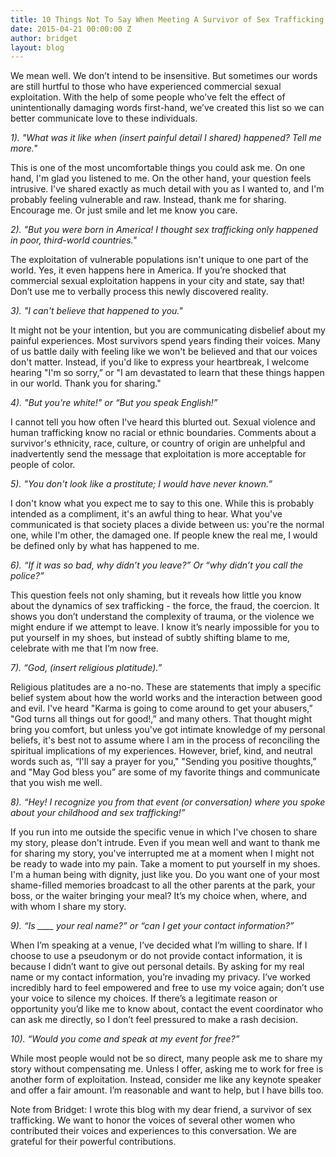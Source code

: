 ```yaml
---
title: 10 Things Not To Say When Meeting A Survivor of Sex Trafficking
date: 2015-04-21 00:00:00 Z
author: bridget
layout: blog
---
```


We mean well. We don’t intend to be insensitive. But sometimes our words are still hurtful to those who have experienced commercial sexual exploitation. With the help of some people who’ve felt the effect of unintentionally damaging words first-hand, we’ve created this list so we can better communicate love to these individuals.

*1). "What was it like when (insert painful detail I shared) happened? Tell me more."*

This is one of the most uncomfortable things you could ask me. On one hand, I'm glad you listened to me. On the other hand, your question feels intrusive. I've shared exactly as much detail with you as I wanted to, and I'm probably feeling vulnerable and raw. Instead, thank me for sharing. Encourage me. Or just smile and let me know you care.



*2). "But you were born in America! I thought sex trafficking only happened in poor, third-world countries."*

The exploitation of vulnerable populations isn't unique to one part of the world. Yes, it even happens here in America. If you’re shocked that commercial sexual exploitation happens in your city and state, say that! Don’t use me to verbally process this newly discovered reality.

*3). "I can't believe that happened to you."*

It might not be your intention, but you are communicating disbelief about my painful experiences. Most survivors spend years finding their voices. Many of us battle daily with feeling like we won't be believed and that our voices don't matter. Instead, if you'd like to express your heartbreak, I welcome hearing "I'm so sorry,” or "I am devastated to learn that these things happen in our world. Thank you for sharing."

*4). "But you're white!" or “But you speak English!”*

I cannot tell you how often I've heard this blurted out. Sexual violence and human trafficking know no racial or ethnic boundaries. Comments about a survivor's ethnicity, race, culture, or country of origin are unhelpful and inadvertently send the message that exploitation is more acceptable for people of color.

*5). "You don't look like a prostitute; I would have never known.”*

I don't know what you expect me to say to this one. While this is probably intended as a compliment, it's an awful thing to hear. What you've communicated is that society places a divide between us: you're the normal one, while I'm other, the damaged one. If people knew the real me, I would be defined only by what has happened to me.

*6). “If it was so bad, why didn’t you leave?” Or “why didn’t you call the police?”*

This question feels not only shaming, but it reveals how little you know about the dynamics of sex trafficking - the force, the fraud, the coercion. It shows you don’t understand the complexity of trauma, or the violence we might endure if we attempt to leave. I know it’s nearly impossible for you to put yourself in my shoes, but instead of subtly shifting blame to me, celebrate with me that I’m now free.

*7). “God, (insert religious platitude).”*

Religious platitudes are a no-no. These are statements that imply a specific belief system about how the world works and the interaction between good and evil. I've heard "Karma is going to come around to get your abusers,” "God turns all things out for good!,” and many others. That thought might bring you comfort, but unless you've got intimate knowledge of my personal beliefs, it's best not to assume where I am in the process of reconciling the spiritual implications of my experiences. However, brief, kind, and neutral words such as, “I'll say a prayer for you," "Sending you positive thoughts,” and "May God bless you” are some of my favorite things and communicate that you wish me well.

*8). “Hey! I recognize you from that event (or conversation) where you spoke about your childhood and sex trafficking!”*

If you run into me outside the specific venue in which I've chosen to share my story, please don't intrude. Even if you mean well and want to thank me for sharing my story, you've interrupted me at a moment when I might not be ready to wade into my pain. Take a moment to put yourself in my shoes. I'm a human being with dignity, just like you. Do you want one of your most shame-filled memories broadcast to all the other parents at the park, your boss, or the waiter bringing your meal? It’s my choice when, where, and with whom I share my story.

*9). “Is ____ your real name?” or “can I get your contact information?”*

When I’m speaking at a venue, I’ve decided what I’m willing to share. If I choose to use a pseudonym or do not provide contact information, it is because I didn’t want to give out personal details. By asking for my real name or my contact information, you’re invading my privacy. I’ve worked incredibly hard to feel empowered and free to use my voice again; don’t use your voice to silence my choices. If there’s a legitimate reason or opportunity you’d like me to know about, contact the event coordinator who can ask me directly, so I don’t feel pressured to make a rash decision.

*10). “Would you come and speak at my event for free?”*

While most people would not be so direct, many people ask me to share my story without compensating me. Unless I offer, asking me to work for free is another form of exploitation. Instead, consider me like any keynote speaker and offer a fair amount. I’m reasonable and want to help, but I have bills too.

Note from Bridget: I wrote this blog with my dear friend, a survivor of sex trafficking. We want to honor the voices of several other women who contributed their voices and experiences to this conversation. We are grateful for their powerful contributions.